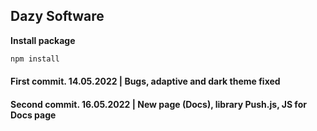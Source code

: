 ## Dazy Software

 **Install package**

```bash
npm install
```

#### First commit. 14.05.2022 | Bugs, adaptive and dark theme fixed

#### Second commit. 16.05.2022 | New page (Docs), library Push.js, JS for Docs page
